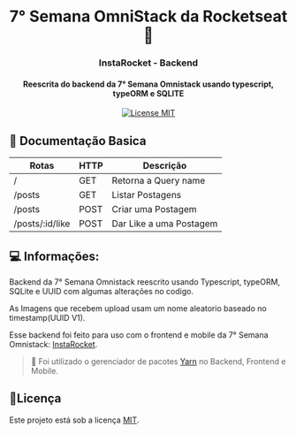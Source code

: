 <h1 align="center">
  <br>
  7° Semana OmniStack da Rocketseat 🚀
  <br>
</h1>

<h3 align="center">InstaRocket - Backend</h4>

<h4 align="center">Reescrita do backend da 7° Semana Omnistack usando typescript, typeORM e SQLITE</h4>
<p align="center">
  <a href="https://opensource.org/licenses/MIT">
    <img src="https://img.shields.io/badge/License-MIT-blue.svg" alt="License MIT">
  </a>
</p>

## 🚩 Documentação Basica

| Rotas           | HTTP   | Descrição               |
| --------------- | ------ | ----------------------- |
| /               | GET    | Retorna a Query name    |
| /posts          | GET    | Listar Postagens        |
| /posts          | POST   | Criar uma Postagem      |
| /posts/:id/like | POST   | Dar Like a uma Postagem |

## 💻 Informações:

Backend da 7° Semana Omnistack reescrito usando Typescript, typeORM, SQLite e UUID com algumas alterações no codigo.

As Imagens que recebem upload usam um nome aleatorio baseado no timestamp(UUID V1).

Esse backend foi feito para uso com o frontend e mobile da 7° Semana Omnistack:  [InstaRocket](https://github.com/drawciamage/semana-omnistack-7).

> 🚩 Foi utilizado o gerenciador de pacotes [Yarn](https://yarnpkg.com/pt-BR/) no Backend, Frontend e Mobile.


## 📝Licença
Este projeto está sob a licença [MIT](LICENSE.md).